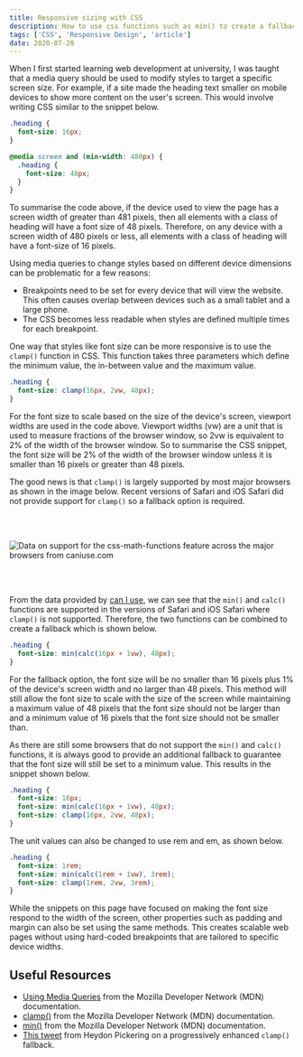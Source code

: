 ```yaml
---
title: Responsive sizing with CSS
description: How to use css functions such as min() to create a fallback for clamp()
tags: ['CSS', 'Responsive Design', 'article']
date: 2020-07-20
---
```


When I first started learning web development at university, I was taught that a media query should be used to modify styles to target a specific screen size. For example, if a site made the heading text smaller on mobile devices to show more content on the user's screen. This would involve writing CSS similar to the snippet below.

```css
.heading {
  font-size: 16px;
}

@media screen and (min-width: 480px) {
  .heading {
    font-size: 48px;
  }
}
```

To summarise the code above, if the device used to view the page has a screen width of greater than 481 pixels, then all elements with a class of heading will have a font size of 48 pixels. Therefore, on any device with a screen width of 480 pixels or less, all elements with a class of heading will have a font-size of 16 pixels.

Using media queries to change styles based on different device dimensions can be problematic for a few reasons:

- Breakpoints need to be set for every device that will view the website. This often causes overlap between devices such as a small tablet and a large phone.
- The CSS becomes less readable when styles are defined multiple times for each breakpoint.

One way that styles like font size can be more responsive is to use the `clamp()` function in CSS. This function takes three parameters which define the minimum value, the in-between value and the maximum value.

```css
.heading {
  font-size: clamp(16px, 2vw, 48px);
}
```

For the font size to scale based on the size of the device's screen, viewport widths are used in the code above. Viewport widths (vw) are a unit that is used to measure fractions of the browser window, so 2vw is equivalent to 2% of the width of the browser window. So to summarise the CSS snippet, the font size will be 2% of the width of the browser window unless it is smaller than 16 pixels or greater than 48 pixels.

The good news is that `clamp()` is largely supported by most major browsers as shown in the image below. Recent versions of Safari and iOS Safari did not provide support for `clamp()` so a fallback option is required.

<!-- markdownlint-disable MD033 -->
<picture>
  <source type="image/webp" srcset="https://caniuse.bitsofco.de/image/css-math-functions.webp">
  <source type="image/png" srcset="https://caniuse.bitsofco.de/image/css-math-functions.png">
  <img style="margin: 3rem auto" src="https://caniuse.bitsofco.de/image/css-math-functions.jpg" alt="Data on support for the css-math-functions feature across the major browsers from caniuse.com">
  <caption>
</picture>

From the data provided by [can I use](https://caniuse.com/), we can see that the `min()` and `calc()` functions are supported in the versions of Safari and iOS Safari where `clamp()` is not supported. Therefore, the two functions can be combined to create a fallback which is shown below.

```css
.heading {
  font-size: min(calc(16px + 1vw), 48px);
}
```

For the fallback option, the font size will be no smaller than 16 pixels plus 1% of the device's screen width and no larger than 48 pixels. This method will still allow the font size to scale with the size of the screen while maintaining a maximum value of 48 pixels that the font size should not be larger than and a minimum value of 16 pixels that the font size should not be smaller than.

As there are still some browsers that do not support the `min()` and `calc()` functions, it is always good to provide an additional fallback to guarantee that the font size will still be set to a minimum value. This results in the snippet shown below.

```css
.heading {
  font-size: 16px;
  font-size: min(calc(16px + 1vw), 48px);
  font-size: clamp(16px, 2vw, 48px);
}
```

The unit values can also be changed to use rem and em, as shown below.

```css
.heading {
  font-size: 1rem;
  font-size: min(calc(1rem + 1vw), 3rem);
  font-size: clamp(1rem, 2vw, 3rem);
}
```

While the snippets on this page have focused on making the font size respond to the width of the screen, other properties such as padding and margin can also be set using the same methods. This creates scalable web pages without using hard-coded breakpoints that are tailored to specific device widths.

## Useful Resources

- [Using Media Queries](https://developer.mozilla.org/en-US/docs/Web/CSS/Media_Queries/Using_media_queries) from the Mozilla Developer Network (MDN) documentation.
- [clamp()](https://developer.mozilla.org/en-US/docs/Web/CSS/clamp) from the Mozilla Developer Network (MDN) documentation.
- [min()](https://developer.mozilla.org/en-US/docs/Web/CSS/min) from the Mozilla Developer Network (MDN) documentation.
- [This tweet](https://twitter.com/heydonworks/status/1255462784088891392) from Heydon Pickering on a progressively enhanced `clamp()` fallback.
